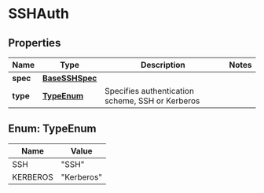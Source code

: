 # SSHAuth

## Properties
Name | Type | Description | Notes
------------ | ------------- | ------------- | -------------
**spec** | [**BaseSSHSpec**](BaseSSHSpec.md) |  | 
**type** | [**TypeEnum**](#TypeEnum) | Specifies authentication scheme, SSH or Kerberos | 

<a name="TypeEnum"></a>
## Enum: TypeEnum
Name | Value
---- | -----
SSH | &quot;SSH&quot;
KERBEROS | &quot;Kerberos&quot;
